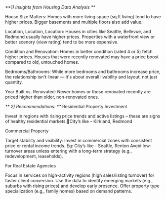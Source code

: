 _**1) Insights from Housing Data Analysis
**_

House Size Matters:
Homes with more living space (sq.ft living) tend to have higher prices.
Bigger basements and multiple floors also add value.

Location, Location, Location:
Houses in cities like Seattle, Bellevue, and Redmond usually have higher prices.
Properties with a waterfront view or better scenery (view rating) tend to be more expensive.

Condition and Renovation:
Homes in better condition (rated 4 or 5) fetch higher prices.
Houses that were recently renovated may have a price boost compared to old, untouched homes.

Bedrooms/Bathrooms:
While more bedrooms and bathrooms increase price, the relationship isn't linear — it's about overall livability and layout, not just quantity.

Year Built vs. Renovated:
Newer homes or those renovated recently are priced higher than older, non-renovated ones.


_** 2) Recommendations:
**_
Residential Property Investment

 Invest in regions with rising price trends and active listings – these are signs of healthy residential markets.City’s like – Kirkland, Redmond

Commercial Property

Target stability and visibility: Invest in commercial zones with consistent price or rental income trends.
  Eg: City’s like - Seattle, Renton
Avoid low-turnover areas unless entering with a long-term strategy (e.g., redevelopment, leaseholds).

For Real Estate Agencies

 Focus in services on high-activity regions (high sales/listing turnover) for faster client conversion.
 Use the data to identify emerging markets (e.g., suburbs with rising prices) and develop early presence.
 Offer property type specialization (e.g., family homes) based on demand patterns.
